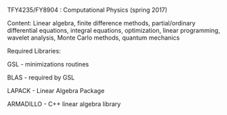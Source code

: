 TFY4235/FY8904 : Computational Physics (spring 2017)

Content:
Linear algebra, finite difference methods, partial/ordinary differential equations, 
integral equations, optimization, linear programming, wavelet analysis, 
Monte Carlo methods, quantum mechanics


Required Libraries:

GSL - minimizations routines

BLAS - required by GSL

LAPACK - Linear Algebra Package

ARMADILLO - C++ linear algebra library
